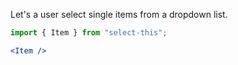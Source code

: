 Let's a user select single items from a dropdown list.

```jsx
import { Item } from "select-this";

<Item />
```